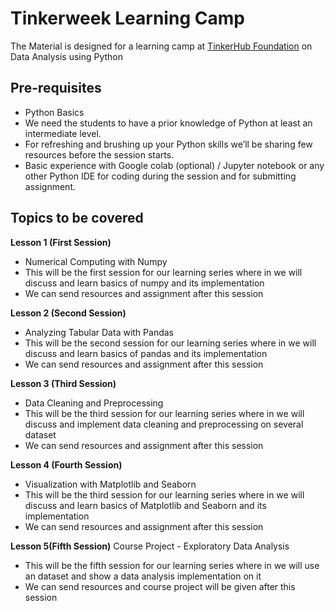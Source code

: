# Tinkerweek Learning Camp

The Material is designed for a learning camp at [TinkerHub Foundation](https://github.com/tinkerhub-org) on Data Analysis using Python

## Pre-requisites 

 - Python Basics 
 - We need the students to have  a prior knowledge of Python at least an intermediate level. 
 - For refreshing and brushing up your Python skills we’ll be sharing few resources before the session starts.
 - Basic experience with Google colab (optional) / Jupyter notebook or any other Python IDE  for coding during the session and for submitting assignment. 


## Topics to be covered

**Lesson 1 (First Session)** 
 - Numerical Computing with Numpy
 - This will be the first session for our learning series where in we will discuss and learn basics of numpy and its implementation 
 - We can send  resources and assignment after this session 

**Lesson 2 (Second Session)**
 - Analyzing Tabular Data with Pandas
 - This will be the second  session for our learning series where in we will discuss and learn basics of pandas and its implementation 
 - We can send  resources and assignment after this session 

**Lesson 3 (Third Session)**
 - Data Cleaning and Preprocessing
 - This will be the third  session for our learning series where in we will discuss and implement data cleaning and preprocessing on several dataset
 - We can send  resources and assignment after this session 

**Lesson 4 (Fourth Session)**
 - Visualization with Matplotlib and Seaborn
 - This will be the third session for our learning series where in we will discuss and learn basics of Matplotlib and Seaborn and its implementation 
 - We can send  resources and assignment after this session 

**Lesson 5(Fifth Session)**
Course Project - Exploratory Data Analysis
 - This will be the fifth  session for our learning series where in we will use an dataset and show a data analysis implementation on it 
 - We can send  resources and course project will be given after this session 

